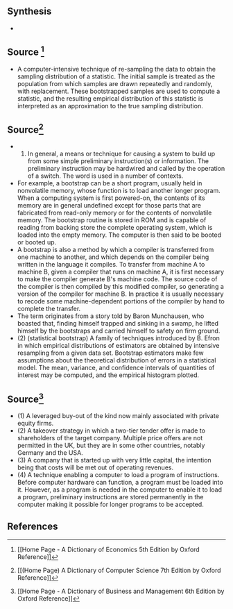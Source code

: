 ## Synthesis
- 
## Source [^1]
- A computer-intensive technique of re-sampling the data to obtain the sampling distribution of a statistic. The initial sample is treated as the population from which samples are drawn repeatedly and randomly, with replacement. These bootstrapped samples are used to compute a statistic, and the resulting empirical distribution of this statistic is interpreted as an approximation to the true sampling distribution.
## Source[^2]
- 1. In general, a means or technique for causing a system to build up from some simple preliminary instruction(s) or information. The preliminary instruction may be hardwired and called by the operation of a switch. The word is used in a number of contexts.
- For example, a bootstrap can be a short program, usually held in nonvolatile memory, whose function is to load another longer program. When a computing system is first powered-on, the contents of its memory are in general undefined except for those parts that are fabricated from read-only memory or for the contents of nonvolatile memory. The bootstrap routine is stored in ROM and is capable of reading from backing store the complete operating system, which is loaded into the empty memory. The computer is then said to be booted or booted up.
- A bootstrap is also a method by which a compiler is transferred from one machine to another, and which depends on the compiler being written in the language it compiles. To transfer from machine A to machine B, given a compiler that runs on machine A, it is first necessary to make the compiler generate B's machine code. The source code of the compiler is then compiled by this modified compiler, so generating a version of the compiler for machine B. In practice it is usually necessary to recode some machine-dependent portions of the compiler by hand to complete the transfer.
- The term originates from a story told by Baron Munchausen, who boasted that, finding himself trapped and sinking in a swamp, he lifted himself by the bootstraps and carried himself to safety on firm ground.
- (2) (statistical bootstrap) A family of techniques introduced by B. Efron in which empirical distributions of estimators are obtained by intensive resampling from a given data set. Bootstrap estimators make few assumptions about the theoretical distribution of errors in a statistical model. The mean, variance, and confidence intervals of quantities of interest may be computed, and the empirical histogram plotted.
## Source[^3]
- (1) A leveraged buy-out of the kind now mainly associated with private equity firms. 
- (2) A takeover strategy in which a two-tier tender offer is made to shareholders of the target company. Multiple price offers are not permitted in the UK, but they are in some other countries, notably Germany and the USA. 
- (3) A company that is started up with very little capital, the intention being that costs will be met out of operating revenues.
- (4) A technique enabling a computer to load a program of instructions. Before computer hardware can function, a program must be loaded into it. However, as a program is needed in the computer to enable it to load a program, preliminary instructions are stored permanently in the computer making it possible for longer programs to be accepted.
## References

[^1]: [[Home Page - A Dictionary of Economics 5th Edition by Oxford Reference]]
[^2]: [[(Home Page) A Dictionary of Computer Science 7th Edition by Oxford Reference]]
[^3]: [[Home Page - A Dictionary of Business and Management 6th Edition by Oxford Reference]]